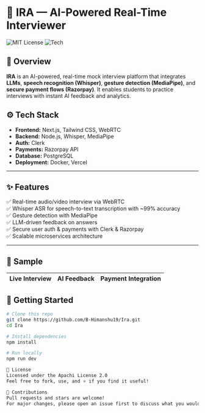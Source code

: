 # 🤖 IRA — AI-Powered Real-Time Interviewer

![MIT License](https://img.shields.io/badge/License-MIT-green)
![Tech](https://img.shields.io/badge/Stack-Next.js%20%7C%20Whisper%20%7C%20WebRTC%20%7C%20Razorpay-blue)

## 📌 Overview
**IRA** is an AI-powered, real-time mock interview platform that integrates **LLMs**, **speech recognition (Whisper)**, **gesture detection (MediaPipe)**, and **secure payment flows (Razorpay)**. It enables students to practice interviews with instant AI feedback and analytics.


## ⚙️ Tech Stack
- **Frontend:** Next.js, Tailwind CSS, WebRTC
- **Backend:** Node.js, Whisper, MediaPipe
- **Auth:** Clerk
- **Payments:** Razorpay API
- **Database:** PostgreSQL
- **Deployment:** Docker, Vercel

---

## ✨ Features
✅ Real-time audio/video interview via WebRTC  
✅ Whisper ASR for speech-to-text transcription with ~99% accuracy  
✅ Gesture detection with MediaPipe  
✅ LLM-driven feedback on answers  
✅ Secure user auth & payments with Clerk & Razorpay  
✅ Scalable microservices architecture

---

## 📸 Sample
| Live Interview | AI Feedback | Payment Integration |
|----------------|--------------|---------------------|


## 🚀 Getting Started

```bash
# Clone this repo
git clone https://github.com/B-Himanshu19/Ira.git
cd Ira

# Install dependencies
npm install

# Run locally
npm run dev

📄 License
Licensed under the Apachi License 2.0
Feel free to fork, use, and ⭐️ if you find it useful!

🙌 Contributions
Pull requests and stars are welcome!
For major changes, please open an issue first to discuss what you would like to change.
